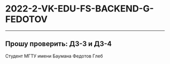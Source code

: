 # 2022-2-VK-EDU-FS-BACKEND-G-FEDOTOV
---------------------------
Прошу проверить:
ДЗ-3 и ДЗ-4
---------------------------
Студент МГТУ имени Баумана Федотов Глеб
